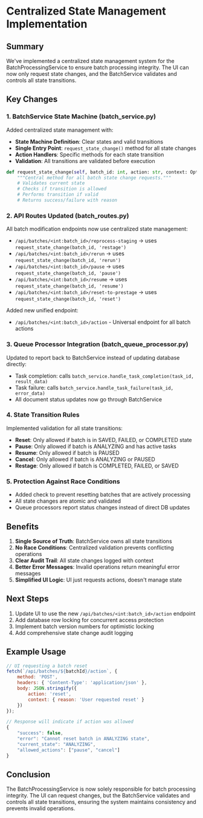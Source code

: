 # Centralized State Management Implementation

## Summary

We've implemented a centralized state management system for the BatchProcessingService to ensure batch processing integrity. The UI can now only request state changes, and the BatchService validates and controls all state transitions.

## Key Changes

### 1. BatchService State Machine (batch_service.py)

Added centralized state management with:
- **State Machine Definition**: Clear states and valid transitions
- **Single Entry Point**: `request_state_change()` method for all state changes
- **Action Handlers**: Specific methods for each state transition
- **Validation**: All transitions are validated before execution

```python
def request_state_change(self, batch_id: int, action: str, context: Optional[Dict[str, Any]] = None) -> Dict[str, Any]:
    """Central method for all batch state change requests."""
    # Validates current state
    # Checks if transition is allowed  
    # Performs transition if valid
    # Returns success/failure with reason
```

### 2. API Routes Updated (batch_routes.py)

All batch modification endpoints now use centralized state management:
- `/api/batches/<int:batch_id>/reprocess-staging` → uses `request_state_change(batch_id, 'restage')`
- `/api/batches/<int:batch_id>/rerun` → uses `request_state_change(batch_id, 'rerun')`
- `/api/batches/<int:batch_id>/pause` → uses `request_state_change(batch_id, 'pause')`
- `/api/batches/<int:batch_id>/resume` → uses `request_state_change(batch_id, 'resume')`
- `/api/batches/<int:batch_id>/reset-to-prestage` → uses `request_state_change(batch_id, 'reset')`

Added new unified endpoint:
- `/api/batches/<int:batch_id>/action` - Universal endpoint for all batch actions

### 3. Queue Processor Integration (batch_queue_processor.py)

Updated to report back to BatchService instead of updating database directly:
- Task completion: calls `batch_service.handle_task_completion(task_id, result_data)`
- Task failure: calls `batch_service.handle_task_failure(task_id, error_data)`
- All document status updates now go through BatchService

### 4. State Transition Rules

Implemented validation for all state transitions:
- **Reset**: Only allowed if batch is in SAVED, FAILED, or COMPLETED state
- **Pause**: Only allowed if batch is ANALYZING and has active tasks
- **Resume**: Only allowed if batch is PAUSED
- **Cancel**: Only allowed if batch is ANALYZING or PAUSED
- **Restage**: Only allowed if batch is COMPLETED, FAILED, or SAVED

### 5. Protection Against Race Conditions

- Added check to prevent resetting batches that are actively processing
- All state changes are atomic and validated
- Queue processors report status changes instead of direct DB updates

## Benefits

1. **Single Source of Truth**: BatchService owns all state transitions
2. **No Race Conditions**: Centralized validation prevents conflicting operations
3. **Clear Audit Trail**: All state changes logged with context
4. **Better Error Messages**: Invalid operations return meaningful error messages
5. **Simplified UI Logic**: UI just requests actions, doesn't manage state

## Next Steps

1. Update UI to use the new `/api/batches/<int:batch_id>/action` endpoint
2. Add database row locking for concurrent access protection  
3. Implement batch version numbers for optimistic locking
4. Add comprehensive state change audit logging

## Example Usage

```javascript
// UI requesting a batch reset
fetch(`/api/batches/${batchId}/action`, {
    method: 'POST',
    headers: { 'Content-Type': 'application/json' },
    body: JSON.stringify({
        action: 'reset',
        context: { reason: 'User requested reset' }
    })
});

// Response will indicate if action was allowed
{
    "success": false,
    "error": "Cannot reset batch in ANALYZING state",
    "current_state": "ANALYZING",
    "allowed_actions": ["pause", "cancel"]
}
```

## Conclusion

The BatchProcessingService is now solely responsible for batch processing integrity. The UI can request changes, but the BatchService validates and controls all state transitions, ensuring the system maintains consistency and prevents invalid operations.